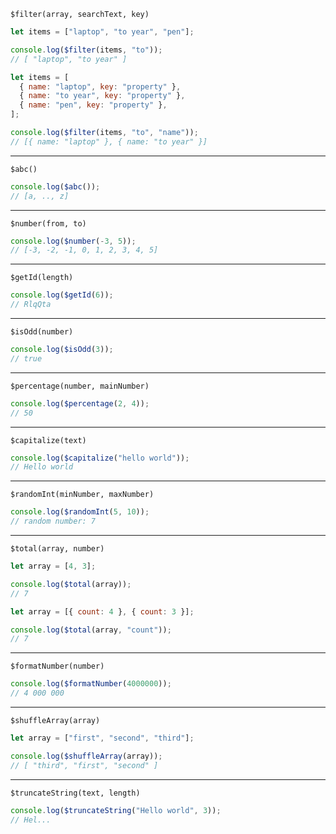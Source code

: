 <code>$filter(array, searchText, key)</code>

```js
let items = ["laptop", "to year", "pen"];

console.log($filter(items, "to"));
// [ "laptop", "to year" ]
```

```js
let items = [
  { name: "laptop", key: "property" },
  { name: "to year", key: "property" },
  { name: "pen", key: "property" },
];

console.log($filter(items, "to", "name"));
// [{ name: "laptop" }, { name: "to year" }]
```

---

<code>$abc()</code>

```js
console.log($abc());
// [a, .., z]
```

---

<code>$number(from, to)</code>

```js
console.log($number(-3, 5));
// [-3, -2, -1, 0, 1, 2, 3, 4, 5]
```

---

<code>$getId(length)</code>

```js
console.log($getId(6));
// RlqQta
```

---

<code>$isOdd(number)</code>

```js
console.log($isOdd(3));
// true
```

---

<code>$percentage(number, mainNumber)</code>

```js
console.log($percentage(2, 4));
// 50
```

---

<code>$capitalize(text)</code>

```js
console.log($capitalize("hello world"));
// Hello world
```

---

<code>$randomInt(minNumber, maxNumber)</code>

```js
console.log($randomInt(5, 10));
// random number: 7
```

---

<code>$total(array, number)</code>

```js
let array = [4, 3];

console.log($total(array));
// 7
```

```js
let array = [{ count: 4 }, { count: 3 }];

console.log($total(array, "count"));
// 7
```

---

<code>$formatNumber(number)</code>

```js
console.log($formatNumber(4000000));
// 4 000 000
```

---

<code>$shuffleArray(array)</code>

```js
let array = ["first", "second", "third"];

console.log($shuffleArray(array));
// [ "third", "first", "second" ]
```

---

<code>$truncateString(text, length)</code>

```js
console.log($truncateString("Hello world", 3));
// Hel...
```
